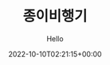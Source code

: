 ---
title: "종이비행기"
subtitle: "Hello"
description: "數位單曲"
icon: "library_music"
weight: 56000000
date: 2022-10-10T02:21:15+00:00
lastmod: 2022-10-10T02:21:15+00:00
draft: false
images: []
---